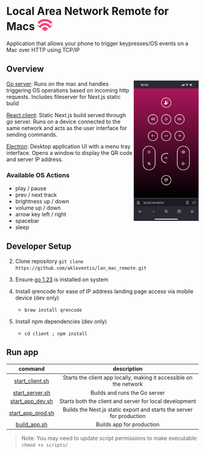 # Local Area Network Remote for Macs <img width=40 src="assets/icon.png" style="vertical-align: text-bottom;" />
Application that allows your phone to trigger keypresses/OS events on a Mac over HTTP using TCP/IP

## Overview
<img align='right' width=170 src="assets/screen.png" />

[Go server](./server/api.go): Runs on the mac and handles triggering OS operations based on incoming http requests. Includes fileserver for Next.js static build

[React client](./client/): Static Next.js build served through go server. Runs on a device connected to the same network and acts as the user interface for sending commands.

[Electron](./electron/): Desktop application UI with a menu tray interface. Opens a window to display the QR code and server IP address.

### Available OS Actions
- play / pause
- prev / next track
- brightness up / down
- volume up / down
- arrow key left / right
- spacebar
- sleep

## Developer Setup
2. Clone repository `git clone https://github.com/akleventis/lan_mac_remote.git`

3. Ensure [go 1.23](https://go.dev/doc/install) is installed on system 

4. Install qrencode for ease of IP address landing page access via mobile device (dev only)
    - `brew install qrencode`

5. Install npm dependencies (dev only)
    -  `cd client ; npm install`

## Run app 

|command | description|
| :--: | :--: |
|[start_client.sh](./scripts/start_client.sh)| Starts the client app locally, making it accessible on the network |
|[start_server.sh](./scripts/start_server.sh)| Builds and runs the Go server |
|[start_app_dev.sh](./scripts/start_app_dev.sh)| Starts both the client and server for local development |
|[start_app_prod.sh](./scripts/start_app_prod.sh)| Builds the Next.js static export and starts the server for production |
|[build_app.sh](./scripts/build.sh)| Builds app for production |

> Note: You may need to update script permissions to make executable: `chmod +x scripts/`